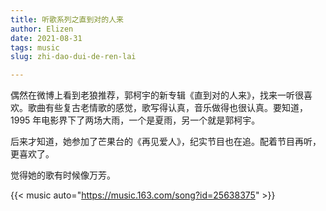 ```yaml
---
title: 听歌系列之直到对的人来
author: Elizen
date: 2021-08-31
tags: music
slug: zhi-dao-dui-de-ren-lai

---
```


偶然在微博上看到老狼推荐，郭柯宇的新专辑《直到对的人来》，找来一听很喜欢。歌曲有些复古老情歌的感觉，歌写得认真，音乐做得也很认真。要知道，1995 年电影界下了两场大雨，一个是夏雨，另一个就是郭柯宇。

后来才知道，她参加了芒果台的《再见爱人》，纪实节目也在追。配着节目再听，更喜欢了。

觉得她的歌有时候像万芳。
 
 {{< music auto="https://music.163.com/song?id=25638375" >}}